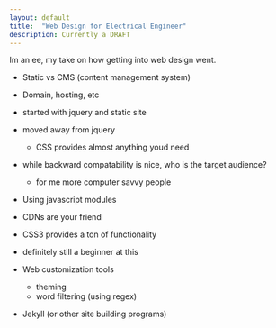 ```yaml
---
layout: default
title:  "Web Design for Electrical Engineer"
description: Currently a DRAFT
---
```


Im an ee, my take on how getting into web design went.

- Static vs CMS (content management system)

- Domain, hosting, etc

- started with jquery and static site

- moved away from jquery
    - CSS provides almost anything youd need

- while backward compatability is nice, who is the target audience?
    - for me more computer savvy people

- Using javascript modules

- CDNs are your friend

- CSS3 provides a ton of functionality

- definitely still a beginner at this

- Web customization tools
    - theming
    - word filtering (using regex)

- Jekyll (or other site building programs)
